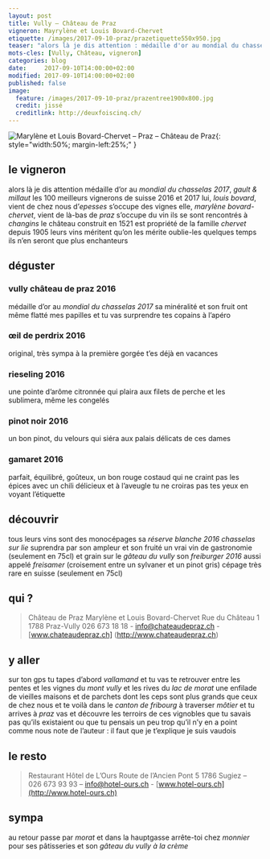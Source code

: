 ```yaml
---
layout: post
title: Vully — Château de Praz
vigneron: Mayrylène et Louis Bovard-Chervet
etiquette: /images/2017-09-10-praz/prazetiquette550x950.jpg
teaser: "alors là je dis attention : médaille d'or au mondial du chasselas 2017, gault&millaut les 100 meilleurs vignerons de suisse 2016 et 2017"
mots-cles: [Vully, Château, vigneron]
categories: blog
date:     2017-09-10T14:00:00+02:00
modified: 2017-09-10T14:00:00+02:00
published: false
image:
  feature: /images/2017-09-10-praz/prazentree1900x800.jpg
  credit: jissé
  creditlink: http://deuxfoiscinq.ch/
---
```


![Marylène et Louis Bovard-Chervet – Praz – Château de Praz][i1]{: style="width:50%; margin-left:25%;" }

[i1]: ../../images/2017-09-10-praz/praz-vignerons1200x1500.jpg

## le vigneron
alors là je dis attention
médaille d’or au *mondial du chasselas 2017*, *gault & millaut* les 100 meilleurs vignerons de suisse 2016 et 2017
lui, *louis bovard*, vient de chez nous d’*epesses* s’occupe des vignes
elle, *marylène bovard-chervet*, vient de là-bas de *praz* s’occupe du vin
ils se sont rencontrés à *changins*
le château construit en 1521 est propriété de la famille *chervet* depuis 1905
leurs vins méritent qu’on les mérite oublie-les quelques temps ils n’en seront que plus enchanteurs


## déguster
### vully château de praz 2016
médaille d’or au *mondial du chasselas 2017*
sa minéralité et son fruit ont même flatté mes papilles et tu vas surprendre tes copains à l’apéro

### œil de perdrix 2016
original, très sympa
à la première gorgée t’es déjà en vacances

### rieseling 2016
une pointe d’arôme citronnée qui plaira aux filets de perche et les sublimera, même les congelés

### pinot noir 2016
un bon pinot, du velours qui siéra aux palais délicats de ces dames

### gamaret 2016
parfait, équilibré, goûteux, un bon rouge costaud qui ne craint pas les épices
avec un chili délicieux et à l’aveugle tu ne croiras pas tes yeux en voyant l’étiquette

## découvrir
tous leurs vins sont des monocépages
sa *réserve blanche 2016 chasselas sur lie* suprendra par son ampleur et son fruité
un vrai vin de gastronomie (seulement en 75cl)
et grain sur le *gâteau du vully* son *freiburger 2016* aussi appelé *freisamer* (croisement entre un sylvaner et un pinot gris) cépage très rare en suisse (seulement en 75cl)  

## qui ?
> Château de Praz
> Marylène et Louis Bovard-Chervet
> Rue du Château 1
> 1788 Praz-Vully
> 026 673 18 18 - [info@chateaudepraz.ch](mailto:info@chateaudepraz.ch) - [www.chateaudepraz.ch] (http://www.chateaudepraz.ch)

## y aller
sur ton gps tu tapes d’abord *vallamand* et tu vas te retrouver entre les pentes et les vignes du *mont vully* et les rives du *lac de morat*
une enfilade de vieilles maisons et de parchets dont les ceps sont plus grands que ceux de chez nous et te voilà dans le *canton de fribourg* à traverser *môtier* et tu arrives à *praz*
vas et découvre les terroirs de ces vignobles que tu savais pas qu’ils existaient ou que tu pensais un peu trop qu’il n’y en a point comme nous
note de l’auteur : il faut que je t’explique je suis vaudois


## le resto
> Restaurant Hôtel de L’Ours
> Route de l’Ancien Pont 5
> 1786 Sugiez – 026 673 93 93 – [info@hotel-ours.ch](mailto:info@hotel-ours.ch) - [www.hotel-ours.ch](http://www.hotel-ours.ch)


## sympa
au retour passe par *morat* et dans la hauptgasse arrête-toi chez *monnier* pour ses pâtisseries et son *gâteau du vully à la crème*
